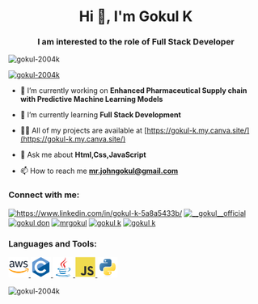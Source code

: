 <h1 align="center">Hi 👋, I'm Gokul K</h1>
<h3 align="center">I am interested to the role of Full Stack Developer</h3>

<p align="left"> <img src="https://komarev.com/ghpvc/?username=gokul-2004k&label=Profile%20views&color=0e75b6&style=flat" alt="gokul-2004k" /> </p>

<p align="left"> <a href="https://github.com/ryo-ma/github-profile-trophy"><img src="https://github-profile-trophy.vercel.app/?username=gokul-2004k" alt="gokul-2004k" /></a> </p>

- 🔭 I’m currently working on **Enhanced Pharmaceutical Supply chain with Predictive Machine Learning Models**

- 🌱 I’m currently learning **Full Stack Development**

- 👨‍💻 All of my projects are available at [https://gokul-k.my.canva.site/](https://gokul-k.my.canva.site/)

- 💬 Ask me about **Html,Css,JavaScript**

- 📫 How to reach me **mr.johngokul@gmail.com**

<h3 align="left">Connect with me:</h3>
<p align="left">
<a href="https://linkedin.com/in/https://www.linkedin.com/in/gokul-k-5a8a5433b/" target="blank"><img align="center" src="https://raw.githubusercontent.com/rahuldkjain/github-profile-readme-generator/master/src/images/icons/Social/linked-in-alt.svg" alt="https://www.linkedin.com/in/gokul-k-5a8a5433b/" height="30" width="40" /></a>
<a href="https://instagram.com/__gokul__official" target="blank"><img align="center" src="https://raw.githubusercontent.com/rahuldkjain/github-profile-readme-generator/master/src/images/icons/Social/instagram.svg" alt="__gokul__official" height="30" width="40" /></a>
<a href="https://www.youtube.com/c/FF Warriors" target="blank"><img align="center" src="https://raw.githubusercontent.com/rahuldkjain/github-profile-readme-generator/master/src/images/icons/Social/youtube.svg" alt="gokul don" height="30" width="40" /></a>
<a href="https://www.codechef.com/users/mrgokul" target="blank"><img align="center" src="https://cdn.jsdelivr.net/npm/simple-icons@3.1.0/icons/codechef.svg" alt="mrgokul" height="30" width="40" /></a>
<a href="https://www.hackerrank.com/gokul k" target="blank"><img align="center" src="https://raw.githubusercontent.com/rahuldkjain/github-profile-readme-generator/master/src/images/icons/Social/hackerrank.svg" alt="gokul k" height="30" width="40" /></a>
<a href="https://www.leetcode.com/gokul k" target="blank"><img align="center" src="https://raw.githubusercontent.com/rahuldkjain/github-profile-readme-generator/master/src/images/icons/Social/leet-code.svg" alt="gokul k" height="30" width="40" /></a>
</p>

<h3 align="left">Languages and Tools:</h3>
<p align="left"> <a href="https://aws.amazon.com" target="_blank" rel="noreferrer"> <img src="https://raw.githubusercontent.com/devicons/devicon/master/icons/amazonwebservices/amazonwebservices-original-wordmark.svg" alt="aws" width="40" height="40"/> </a> <a href="https://www.cprogramming.com/" target="_blank" rel="noreferrer"> <img src="https://raw.githubusercontent.com/devicons/devicon/master/icons/c/c-original.svg" alt="c" width="40" height="40"/> </a> <a href="https://www.java.com" target="_blank" rel="noreferrer"> <img src="https://raw.githubusercontent.com/devicons/devicon/master/icons/java/java-original.svg" alt="java" width="40" height="40"/> </a> <a href="https://developer.mozilla.org/en-US/docs/Web/JavaScript" target="_blank" rel="noreferrer"> <img src="https://raw.githubusercontent.com/devicons/devicon/master/icons/javascript/javascript-original.svg" alt="javascript" width="40" height="40"/> </a> <a href="https://www.python.org" target="_blank" rel="noreferrer"> <img src="https://raw.githubusercontent.com/devicons/devicon/master/icons/python/python-original.svg" alt="python" width="40" height="40"/> </a> </p>

<p><img align="center" src="https://github-readme-stats.vercel.app/api/top-langs?username=gokul-2004k&show_icons=true&locale=en&layout=compact" alt="gokul-2004k" /></p>
